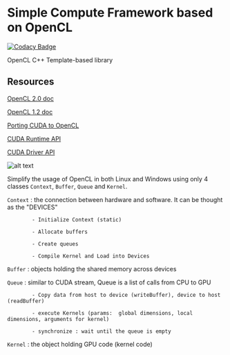 # Simple Compute Framework based on OpenCL

[![Codacy Badge](https://api.codacy.com/project/badge/Grade/e836909b61e242a2a52aa9d00c198dbd)](https://app.codacy.com/app/khanhhhh/SimpleComputeFramework?utm_source=github.com&utm_medium=referral&utm_content=khanhhhh/SimpleComputeFramework&utm_campaign=Badge_Grade_Dashboard)

OpenCL C++ Template-based library

## Resources

[OpenCL 2.0 doc](https://www.khronos.org/registry/OpenCL/sdk/2.0/docs/man/xhtml/)

[OpenCL 1.2 doc](https://www.khronos.org/registry/OpenCL/sdk/1.2/docs/man/xhtml/)

[Porting CUDA to OpenCL](https://www.sharcnet.ca/help/index.php/Porting_CUDA_to_OpenCL)

[CUDA Runtime API](https://docs.nvidia.com/cuda/cuda-runtime-api/index.html)

[CUDA Driver API](https://docs.nvidia.com/cuda/cuda-driver-api/index.html)

![alt text](https://raw.githubusercontent.com/khanhhhh/SimpleComputeFramework/master/images/20181216_204709.jpg)

Simplify the usage of OpenCL in both Linux and Windows using only 4 classes `Context`, `Buffer`, `Queue` and `Kernel`.

`Context` : the connection between hardware and software. It can be thought as the "DEVICES"

            - Initialize Context (static)
            
            - Allocate buffers
            
            - Create queues
            
            - Compile Kernel and Load into Devices

`Buffer` : objects holding the shared memory across devices

`Queue` : similar to CUDA stream, Queue is a list of calls from CPU to GPU

            - Copy data from host to device (writeBuffer), device to host (readBuffer)
            
            - execute Kernels (params:  global dimensions, local dimensions, arguments for kernel)
            
            - synchronize : wait until the queue is empty

`Kernel` : the object holding GPU code (kernel code)
